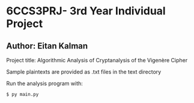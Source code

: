 # 6CCS3PRJ- 3rd Year Individual Project
## Author: Eitan Kalman

Project title: Algorithmic Analysis of Cryptanalysis of the Vigenère Cipher

Sample plaintexts are provided as .txt files in the text directory

Run the analysis program with:
```
$ py main.py
```
